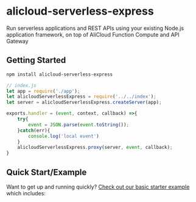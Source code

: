 # alicloud-serverless-express
Run serverless applications and REST APIs using your existing Node.js application framework, on top of AliCloud Function Compute and API Gateway

## Getting Started

```bash
npm install alicloud-serverless-express
```

```js
// index.js
let app = require('./app');
let alicloudServerlessExpress = require('../../index');
let server = alicloudServerlessExpress.createServer(app);

exports.handler = (event, context, callback) =>{
    try{
        event = JSON.parse(event.toString());
    }catch(err){
        console.log('local event')
    }
    alicloudServerlessExpress.proxy(server, event, callback);
}
```

## Quick Start/Example

Want to get up and running quickly? [Check out our basic starter example](examples/feedback) which includes:
